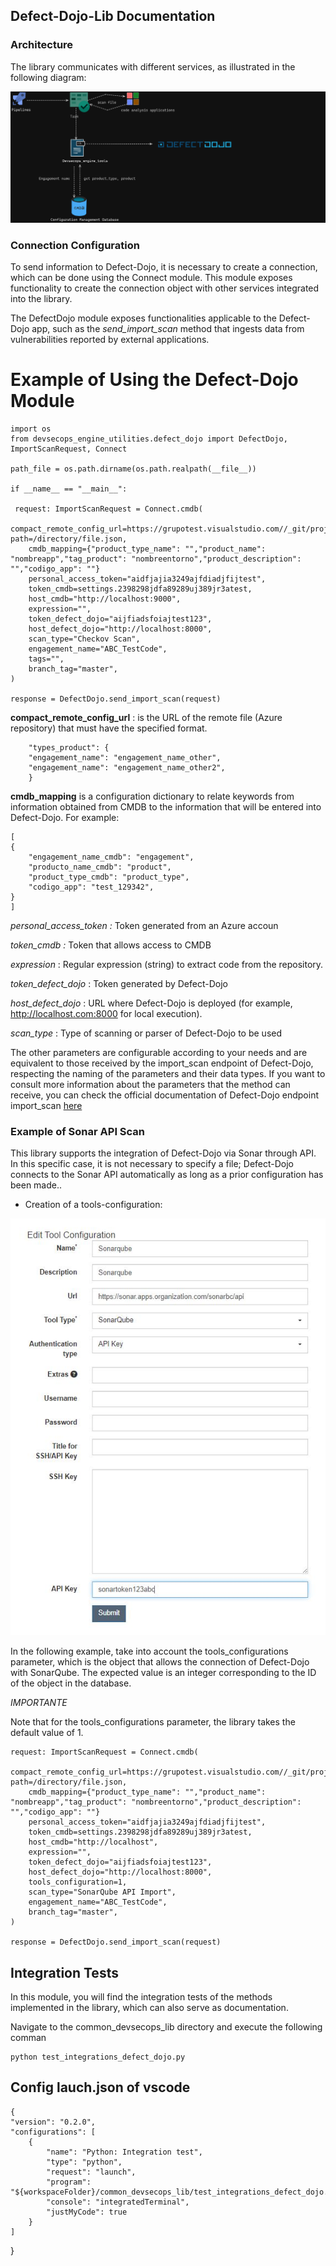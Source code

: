 ## Defect-Dojo-Lib Documentation

### Architecture

The library communicates with different services, as illustrated in the following diagram:

![Alt text](defect_dojo-lib.png)


### Connection Configuration

To send information to Defect-Dojo, it is necessary to create a connection, which can be done using the Connect module. This module exposes functionality to create the connection object with other services integrated into the library.

The DefectDojo module exposes functionalities applicable to the Defect-Dojo app, such as the *send_import_scan* method that ingests data from vulnerabilities reported by external applications.


# Example of Using the Defect-Dojo Module

    import os
    from devsecops_engine_utilities.defect_dojo import DefectDojo, ImportScanRequest, Connect

    path_file = os.path.dirname(os.path.realpath(__file__))

    if __name__ == "__main__":

     request: ImportScanRequest = Connect.cmdb(
        compact_remote_config_url=https://grupotest.visualstudio.com//_git/project?path=/directory/file.json,
        cmdb_mapping={"product_type_name": "","product_name": "nombreapp","tag_product": "nombreentorno","product_description": "","codigo_app": ""}
        personal_access_token="aidfjajia3249ajfdiadjfijtest",
        token_cmdb=settings.2398298jdfa89289uj389jr3atest,
        host_cmdb="http://localhost:9000",
        expression="",
        token_defect_dojo="aijfiadsfoiajtest123",
        host_defect_dojo="http://localhost:8000",
        scan_type="Checkov Scan",
        engagement_name="ABC_TestCode",
        tags="",
        branch_tag="master",
    )

    response = DefectDojo.send_import_scan(request)

**compact_remote_config_url** : is the URL of the remote file (Azure repository) that must have the specified format.

        "types_product": {
        "engagement_name": "engagement_name_other",
        "engagement_name": "engagement_name_other2",
        }

**cmdb_mapping** is a configuration dictionary to relate keywords from information obtained from CMDB to the information that will be entered into Defect-Dojo. For example:

    [
    {
        "engagement_name_cmdb": "engagement",
        "producto_name_cmdb": "product",
        "product_type_cmdb": "product_type",
        "codigo_app": "test_129342",
    }
    ]


*personal_access_token :* Token generated from an Azure accoun

*token_cmdb :* Token that allows access to CMDB

*expression* :  Regular expression (string) to extract code from the repository.

*token_defect_dojo* : Token generated by Defect-Dojo

*host_defect_dojo* : URL where Defect-Dojo is deployed (for example, http://localhost.com:8000 for local execution).

*scan_type* : Type of scanning or parser of Defect-Dojo to be used

The other parameters are configurable according to your needs and are equivalent to those received by the import_scan endpoint of Defect-Dojo, respecting the naming of the parameters and their data types. If you want to consult more information about the parameters that the method can receive, you can check the official documentation of Defect-Dojo endpoint import_scan [here](https://demo.defectdojo.org/api/v2/oa3/swagger-ui/)

### Example of Sonar API Scan

This library supports the integration of Defect-Dojo via Sonar through API. In this specific case, it is not necessary to specify a file; Defect-Dojo connects to the Sonar API automatically as long as a prior configuration has been made..

- Creation of a tools-configuration:

![Alt text](doc/tools_configurations.JPG)

In the following example, take into account the tools_configurations parameter, which is the object that allows the connection of Defect-Dojo with SonarQube. The expected value is an integer corresponding to the ID of the object in the database.

*IMPORTANTE*

Note that for the tools_configurations parameter, the library takes the default value of 1.

    request: ImportScanRequest = Connect.cmdb(
        compact_remote_config_url=https://grupotest.visualstudio.com//_git/project?path=/directory/file.json,
        cmdb_mapping={"product_type_name": "","product_name": "nombreapp","tag_product": "nombreentorno","product_description": "","codigo_app": ""}
        personal_access_token="aidfjajia3249ajfdiadjfijtest",
        token_cmdb=settings.2398298jdfa89289uj389jr3atest,
        host_cmdb="http://localhost",
        expression="",
        token_defect_dojo="aijfiadsfoiajtest123",
        host_defect_dojo="http://localhost:8000",
        tools_configuration=1,
        scan_type="SonarQube API Import",
        engagement_name="ABC_TestCode",
        branch_tag="master",
    )

    response = DefectDojo.send_import_scan(request)


## Integration Tests

In this module, you will find the integration tests of the methods implemented in the library, which can also serve as documentation.

Navigate to the common_devsecops_lib directory and execute the following comman

    python test_integrations_defect_dojo.py


## Config lauch.json of vscode

    {
    "version": "0.2.0",
    "configurations": [
        {
            "name": "Python: Integration test",
            "type": "python",
            "request": "launch",
            "program": "${workspaceFolder}/common_devsecops_lib/test_integrations_defect_dojo.py",
            "console": "integratedTerminal",
            "justMyCode": true
        }
    ]
}
